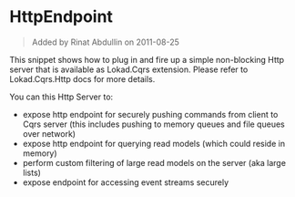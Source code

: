 ﻿HttpEndpoint
============

> Added by Rinat Abdullin on 2011-08-25

This snippet shows how to plug in and fire up a simple non-blocking Http server
that is available as Lokad.Cqrs extension. Please refer to Lokad.Cqrs.Http docs
for more details.

You can this Http Server to:

* expose http endpoint for securely pushing commands from client to Cqrs 
  server (this includes pushing to memory queues and file queues over network)
* expose http endpoint for querying read models (which could reside in memory)
* perform custom filtering of large read models on the server (aka large lists)
* expose endpoint for accessing event streams securely



